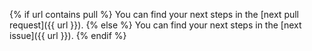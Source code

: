 {% if url contains pull %}
You can find your next steps in the [next pull request]({{ url }}).
{% else %}
You can find your next steps in the [next issue]({{ url }}).
{% endif %}